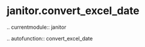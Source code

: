 ﻿janitor.convert\_excel\_date
============================

.. currentmodule:: janitor

.. autofunction:: convert_excel_date
